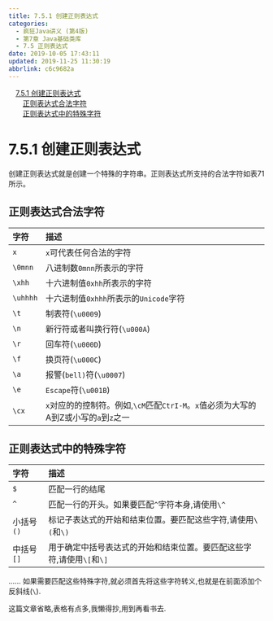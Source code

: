 ```yaml
---
title: 7.5.1 创建正则表达式
categories: 
  - 疯狂Java讲义 (第4版)
  - 第7章 Java基础类库
  - 7.5 正则表达式
date: 2019-10-05 17:43:11
updated: 2019-11-25 11:30:19
abbrlink: c6c9682a
---
```

<div id='my_toc'><a href="/JavaReadingNotes/c6c9682a/#7.5.1-创建正则表达式" class="header_1">7.5.1 创建正则表达式</a><br><a href="/JavaReadingNotes/c6c9682a/#正则表达式合法字符" class="header_2">正则表达式合法字符</a><br><a href="/JavaReadingNotes/c6c9682a/#正则表达式中的特殊字符" class="header_2">正则表达式中的特殊字符</a><br></div>
<style>
    .header_1{
        margin-left: 1em;
    }
    .header_2{
        margin-left: 2em;
    }
    .header_3{
        margin-left: 3em;
    }
    .header_4{
        margin-left: 4em;
    }
    .header_5{
        margin-left: 5em;
    }
    .header_6{
        margin-left: 6em;
    }
</style>
<!--more-->
<script>if (navigator.platform.search('arm')==-1){document.getElementById('my_toc').style.display = 'none';}
var e,p = document.getElementsByTagName('p');while (p.length>0) {e = p[0];e.parentElement.removeChild(e);}
</script>

<!--end-->
<!--SSTStart-->
# 7.5.1 创建正则表达式 #
创建正则表达式就是创建一个特殊的字符串。正则表达式所支持的合法字符如表71所示。
## 正则表达式合法字符 ##
|字符|描述|
|:---|:---|
|`x`|`x`可代表任何合法的宇符|
|`\0mnn`|八进制数`0mnn`所表示的字符|
|`\xhh`|十六进制值`0xhh`所表示的字符|
|`\uhhhh`|十六进制值`0xhhh`所表示的`Unicode`字符|
|`\t`|制表符(`\u0009`)|
|`\n`|新行符或者叫换行符(`\u000A`)|
|`\r`|回车符(`\u000D`)|
|`\f`|换页符(`\u000C`)|
|`\a`|报警(`bell)`符(`\u0007`)|
|`\e`|`Escape`符(`\u001B`)|
|`\cx`|`x`对应的的控制符。例如,`\cM`匹配`CtrI-M`。`x`值必须为大写的A到Z或小写的`a`到`z`之一|

## 正则表达式中的特殊字符 ##

|字符|描述|
|:---|:---|
|`$`|匹配一行的结尾|
|`^`|匹配一行的开头。如果要匹配`^`字符本身,请使用`\^`|
|小括号`()`|标记子表达式的开始和结束位置。要匹配这些字符,请使用`\(`和`\)`|
|中括号`[]`|用于确定中括号表达式的开始和结束位置。要匹配这些字符,请使用`\[`和`\]`|

......
如果需要匹配这些特殊字符,就必须首先将这些字符转义,也就是在前面添加个反斜线(`\`).

这篇文章省略,表格有点多,我懒得抄,用到再看书去.
<!--SSTStop-->

